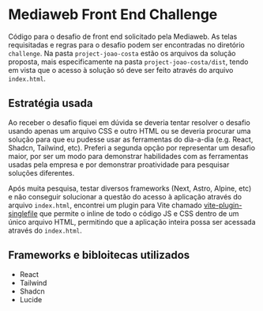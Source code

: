 # Mediaweb Front End Challenge

Código para o desafio de front end solicitado pela Mediaweb. As telas requisitadas e regras para o desafio podem ser encontradas no diretório `challenge`. Na pasta `project-joao-costa` estão os arquivos da solução proposta, mais especificamente na pasta `project-joao-costa/dist`, tendo em vista que o acesso à solução só deve ser feito através do arquivo `index.html`.

## Estratégia usada
Ao receber o desafio fiquei em dúvida se deveria tentar resolver o desafio usando apenas um arquivo CSS e outro HTML ou se deveria procurar uma solução para que eu pudesse usar as ferramentas do dia-a-dia (e.g. React, Shadcn, Tailwind, etc). Preferi a segunda opção por representar um desafio maior, por ser um modo para demonstrar habilidades com as ferramentas usadas pela empresa e por demonstrar proatividade para pesquisar soluções diferentes.

Após muita pesquisa, testar diversos frameworks (Next, Astro, Alpine, etc) e não conseguir solucionar a questão do acesso à aplicação através do arquivo `index.html`, encontrei um plugin para Vite chamado [vite-plugin-singlefile](https://www.npmjs.com/package/vite-plugin-singlefile) que permite o inline de todo o código JS e CSS dentro de um único arquivo HTML, permitindo que a aplicação inteira possa ser acessada através do `index.html`.

## Frameworks e bibloitecas utilizados
- React
- Tailwind
- Shadcn
- Lucide

